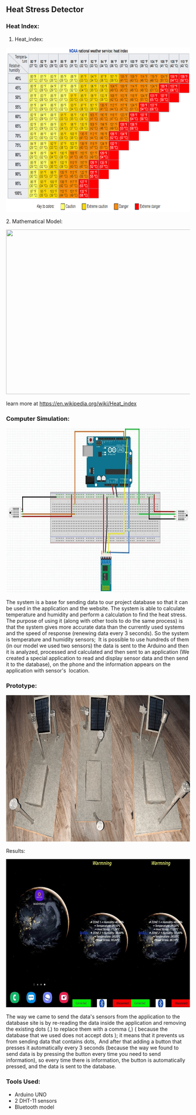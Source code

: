 ## Heat Stress Detector

### Heat Index:

1. Heat_index:
<p align="center">
  <img width="720" height="450" src="https://github.com/usmhic/Warmning/blob/main/res/img/sensor_prototype/heat_index.png">
</p>
2. Mathematical Model:
<p align="center">
  <img width="720" height="450" src="https://github.com/usmhic/Warmning/blob/main/res/img/sensor_prototype/heat_index_formula.jpg">
</p>

learn more at https://en.wikipedia.org/wiki/Heat_index

### Computer Simulation:
<p align="center">
  <img width="720" height="450" src="https://github.com/usmhic/Warmning/blob/main/res/img/sensor_prototype/simulation.jpg">
</p>

The system is a base for sending data to our project database so that it can be used in the application and the website. The system is able to calculate temperature and humidity and perform a calculation to find the heat stress. The purpose of using it (along with other tools to do the same process) is that the system gives more accurate data than the currently used systems and the speed of response (renewing data every 3 seconds). So the system is temperature and humidity sensors;  It is possible to use hundreds of them (in our model we used two sensors) the data is sent to the Arduino and then it is analyzed, processed and calculated and then sent to an application (We created a special application to read and display sensor data and then send it to the database), on the phone and the information appears on the application with sensor's  location.

### Prototype:
<p align="center">
  <img width="800" height="400" src="https://github.com/usmhic/Warmning/blob/main/res/img/sensor_prototype/sensor.png">
</p

### Results:
<p align="center">
  <img width="720" height="405" src="https://github.com/usmhic/Warmning/blob/main/res/img/sensor_prototype/resultsf.jpg">
</p>

The way we came to send the data's sensors from the application to the database site is by re-reading the data inside the application and removing the existing dots (.) to replace them with a comma (,) ( because the database that we used does not accept dots ); it means that it prevents us from sending data that contains dots,  And after that adding a button that presses it automatically every 3 seconds (because the way we found to send data is by pressing the button every time you need to send information), so every time there is information, the button is automatically pressed, and the data is sent to the database.



### Tools Used:
- Arduino UNO
- 2 DHT-11 sensors
- Bluetooth model
